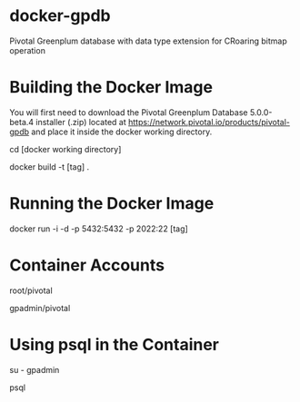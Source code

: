 # docker-gpdb
Pivotal Greenplum database with data type extension for CRoaring bitmap operation

# Building the Docker Image
You will first need to download the Pivotal Greenplum Database 5.0.0-beta.4 installer (.zip) located at https://network.pivotal.io/products/pivotal-gpdb and place it inside the docker working directory.

cd [docker working directory]

docker build -t [tag] .

# Running the Docker Image
docker run -i -d -p 5432:5432 -p 2022:22 [tag]

# Container Accounts
root/pivotal

gpadmin/pivotal

# Using psql in the Container
su - gpadmin

psql
